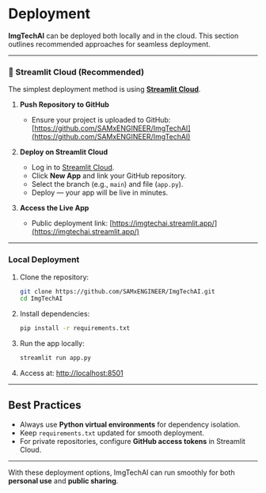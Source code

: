 # Deployment

**ImgTechAI** can be deployed both locally and in the cloud. This section outlines recommended approaches for seamless deployment.

---

### 🚀 Streamlit Cloud (Recommended)

The simplest deployment method is using **[Streamlit Cloud](https://streamlit.io/cloud)**.

1. **Push Repository to GitHub**

   * Ensure your project is uploaded to GitHub:
     [https://github.com/SAMxENGINEER/ImgTechAI](https://github.com/SAMxENGINEER/ImgTechAI)

2. **Deploy on Streamlit Cloud**

   * Log in to [Streamlit Cloud](https://streamlit.io/cloud).
   * Click **New App** and link your GitHub repository.
   * Select the branch (e.g., `main`) and file (`app.py`).
   * Deploy — your app will be live in minutes.

3. **Access the Live App**

   * Public deployment link: [https://imgtechai.streamlit.app/](https://imgtechai.streamlit.app/)

---

### Local Deployment

1. Clone the repository:

   ```bash
   git clone https://github.com/SAMxENGINEER/ImgTechAI.git
   cd ImgTechAI
   ```

2. Install dependencies:

   ```bash
   pip install -r requirements.txt
   ```

3. Run the app locally:

   ```bash
   streamlit run app.py
   ```

4. Access at: [http://localhost:8501](http://localhost:8501)

---

## Best Practices

* Always use **Python virtual environments** for dependency isolation.
* Keep `requirements.txt` updated for smooth deployment.
* For private repositories, configure **GitHub access tokens** in Streamlit Cloud.

---

With these deployment options, ImgTechAI can run smoothly for both **personal use** and **public sharing**.
